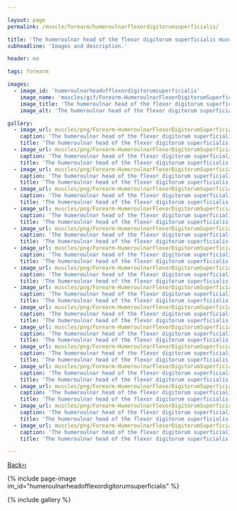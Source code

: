 ```yaml
---

layout: page
permalink: /muscle/forearm/humeroulnarflexordigitorumsuperficialis/

title: 'The humeroulnar head of the flexor digitorum superficialis muscle of the forearm'
subheadline: 'Images and description.'

header: no

tags: forearm

images:
  - image_id: 'humeroulnarheadofflexordigitorumsuperficialis'
    image_name: 'muscles/gif/Forearm-HumeroulnarFlexorDigitorumSuperficialis.gif'
    image_title: 'The humeroulnar head of the flexor digitorum superficialis muscle of the forearm'
    image_alt: 'The humeroulnar head of the flexor digitorum superficialis muscle of the forearm' 

gallery:
  - image_url: muscles/png/Forearm-HumeroulnarFlexorDigitorumSuperficialis-1.png
    caption: 'The humeroulnar head of the flexor digitorum superficialis muscle of the forearm - orientation 1'
    title: 'The humeroulnar head of the flexor digitorum superficialis muscle of the forearm - orientation 1'
  - image_url: muscles/png/Forearm-HumeroulnarFlexorDigitorumSuperficialis-2.png
    caption: 'The humeroulnar head of the flexor digitorum superficialis muscle of the forearm - orientation 2'
    title: 'The humeroulnar head of the flexor digitorum superficialis muscle of the forearm - orientation 2'
  - image_url: muscles/png/Forearm-HumeroulnarFlexorDigitorumSuperficialis-3.png
    caption: 'The humeroulnar head of the flexor digitorum superficialis muscle of the forearm - orientation 3'
    title: 'The humeroulnar head of the flexor digitorum superficialis muscle of the forearm - orientation 3'
  - image_url: muscles/png/Forearm-HumeroulnarFlexorDigitorumSuperficialis-4.png
    caption: 'The humeroulnar head of the flexor digitorum superficialis muscle of the forearm - orientation 4'
    title: 'The humeroulnar head of the flexor digitorum superficialis muscle of the forearm - orientation 4'
  - image_url: muscles/png/Forearm-HumeroulnarFlexorDigitorumSuperficialis-5.png
    caption: 'The humeroulnar head of the flexor digitorum superficialis muscle of the forearm - orientation 5'
    title: 'The humeroulnar head of the flexor digitorum superficialis muscle of the forearm - orientation 5'
  - image_url: muscles/png/Forearm-HumeroulnarFlexorDigitorumSuperficialis-6.png
    caption: 'The humeroulnar head of the flexor digitorum superficialis muscle of the forearm - orientation 6'
    title: 'The humeroulnar head of the flexor digitorum superficialis muscle of the forearm - orientation 6'
  - image_url: muscles/png/Forearm-HumeroulnarFlexorDigitorumSuperficialis-7.png
    caption: 'The humeroulnar head of the flexor digitorum superficialis muscle of the forearm - orientation 7'
    title: 'The humeroulnar head of the flexor digitorum superficialis muscle of the forearm - orientation 7'
  - image_url: muscles/png/Forearm-HumeroulnarFlexorDigitorumSuperficialis-8.png
    caption: 'The humeroulnar head of the flexor digitorum superficialis muscle of the forearm - orientation 8'
    title: 'The humeroulnar head of the flexor digitorum superficialis muscle of the forearm - orientation 8'
  - image_url: muscles/png/Forearm-HumeroulnarFlexorDigitorumSuperficialis-9.png
    caption: 'The humeroulnar head of the flexor digitorum superficialis muscle of the forearm - orientation 9'
    title: 'The humeroulnar head of the flexor digitorum superficialis muscle of the forearm - orientation 9'
  - image_url: muscles/png/Forearm-HumeroulnarFlexorDigitorumSuperficialis-10.png
    caption: 'The humeroulnar head of the flexor digitorum superficialis muscle of the forearm - orientation 10'
    title: 'The humeroulnar head of the flexor digitorum superficialis muscle of the forearm - orientation 10'
  - image_url: muscles/png/Forearm-HumeroulnarFlexorDigitorumSuperficialis-11.png
    caption: 'The humeroulnar head of the flexor digitorum superficialis muscle of the forearm - orientation 11'
    title: 'The humeroulnar head of the flexor digitorum superficialis muscle of the forearm - orientation 11'
  - image_url: muscles/png/Forearm-HumeroulnarFlexorDigitorumSuperficialis-12.png
    caption: 'The humeroulnar head of the flexor digitorum superficialis muscle of the forearm - orientation 12'
    title: 'The humeroulnar head of the flexor digitorum superficialis muscle of the forearm - orientation 12'
  - image_url: muscles/png/Forearm-HumeroulnarFlexorDigitorumSuperficialis-13.png
    caption: 'The humeroulnar head of the flexor digitorum superficialis muscle of the forearm - orientation 13'
    title: 'The humeroulnar head of the flexor digitorum superficialis muscle of the forearm - orientation 13'
  - image_url: muscles/png/Forearm-HumeroulnarFlexorDigitorumSuperficialis-14.png
    caption: 'The humeroulnar head of the flexor digitorum superficialis muscle of the forearm - orientation 14'
    title: 'The humeroulnar head of the flexor digitorum superficialis muscle of the forearm - orientation 14'
  - image_url: muscles/png/Forearm-HumeroulnarFlexorDigitorumSuperficialis-15.png
    caption: 'The humeroulnar head of the flexor digitorum superficialis muscle of the forearm - orientation 15'
    title: 'The humeroulnar head of the flexor digitorum superficialis muscle of the forearm - orientation 15'
  - image_url: muscles/png/Forearm-HumeroulnarFlexorDigitorumSuperficialis-16.png
    caption: 'The humeroulnar head of the flexor digitorum superficialis muscle of the forearm - orientation 16'
    title: 'The humeroulnar head of the flexor digitorum superficialis muscle of the forearm - orientation 16'

---
```


[Back››](/muscle/forearm/)

{% include page-image im_id="humeroulnarheadofflexordigitorumsuperficialis" %}

{% include gallery %}
